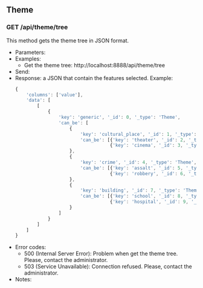 ## Theme


### GET /api/theme/tree

This method gets the theme tree in JSON format.
- Parameters:
- Examples:
     - Get the theme tree: http://localhost:8888/api/theme/tree
- Send:
- Response: a JSON that contain the features selected. Example:
    ```javascript
    {
        'columns': ['value'],
        'data': [
            [
                {
                    'key': 'generic', '_id': 0, '_type': 'Theme',
                    'can_be': [
                        {
                            'key': 'cultural_place', '_id': 1, '_type': 'Theme',
                            'can_be': [{'key': 'theater', '_id': 2, '_type': 'Theme'},
                                       {'key': 'cinema', '_id': 3, '_type': 'Theme'}]
                        },
                        {
                            'key': 'crime', '_id': 4, '_type': 'Theme',
                            'can_be': [{'key': 'assalt', '_id': 5, '_type': 'Theme'},
                                       {'key': 'robbery', '_id': 6, '_type': 'Theme'}]
                        },
                        {
                            'key': 'building', '_id': 7, '_type': 'Theme',
                            'can_be': [{'key': 'school', '_id': 8, '_type': 'Theme'},
                                       {'key': 'hospital', '_id': 9, '_type': 'Theme'}],
                        }
                    ]
                }
            ]
        ]
    }
    ```
- Error codes:
    - 500 (Internal Server Error): Problem when get the theme tree. Please, contact the administrator.
    - 503 (Service Unavailable): Connection refused. Please, contact the administrator.
- Notes:
